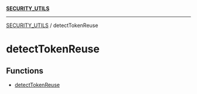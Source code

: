 [**SECURITY_UTILS**](../README.md)

***

[SECURITY_UTILS](../README.md) / detectTokenReuse

# detectTokenReuse

## Functions

- [detectTokenReuse](functions/detectTokenReuse.md)
